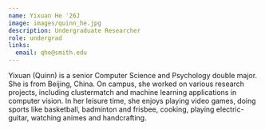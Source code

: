 ```yaml
---
name: Yixuan He '26J
image: images/quinn_he.jpg
description: Undergraduate Researcher
role: undergrad
links:
  email: qhe@smith.edu
---
```


Yixuan (Quinn) is a senior Computer Science and Psychology double major. She is from Beijing, China. On campus, she worked on various research projects, including clustermatch and machine learning applications in computer vision. In her leisure time, she enjoys playing video games, doing sports like basketball, badminton and frisbee, cooking, playing electric-guitar, watching animes and handcrafting.